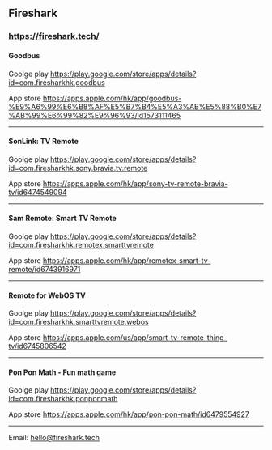 ## Fireshark 
### https://fireshark.tech/


#### Goodbus
Goolge play
https://play.google.com/store/apps/details?id=com.firesharkhk.goodbus

App store
https://apps.apple.com/hk/app/goodbus-%E9%A6%99%E6%B8%AF%E5%B7%B4%E5%A3%AB%E5%88%B0%E7%AB%99%E6%99%82%E9%96%93/id1573111465

***
#### SonLink: TV Remote
Goolge play
https://play.google.com/store/apps/details?id=com.firesharkhk.sony.bravia.tv.remote

App store
https://apps.apple.com/hk/app/sony-tv-remote-bravia-tv/id6474549094

***

#### Sam Remote: Smart TV Remote
Goolge play
https://play.google.com/store/apps/details?id=com.firesharkhk.remotex.smarttvremote

App store
https://apps.apple.com/hk/app/remotex-smart-tv-remote/id6743916971
***

#### Remote for WebOS TV
Goolge play
https://play.google.com/store/apps/details?id=com.firesharkhk.smarttvremote.webos

App store
https://apps.apple.com/us/app/smart-tv-remote-thing-tv/id6745806542
***
#### Pon Pon Math - Fun math game
Goolge play
https://play.google.com/store/apps/details?id=com.firesharkhk.ponponmath

App store
https://apps.apple.com/hk/app/pon-pon-math/id6479554927
***


Email:
hello@fireshark.tech

